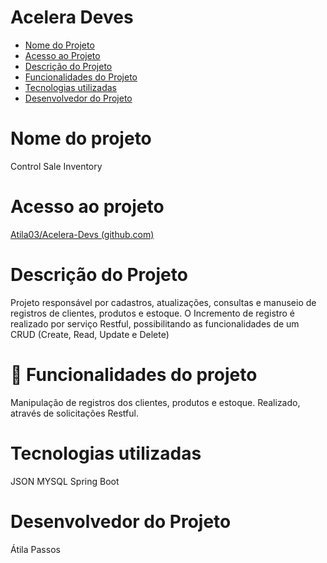 # Acelera Deves 



* [Nome do Projeto](#descrição-do-projeto)
* [Acesso ao Projeto](#acesso-ao-projeto)
* [Descrição do Projeto](#descrição-do-projeto)
* [Funcionalidades do Projeto](#acesso-ao-projeto)
* [Tecnologias utilizadas](#tecnologias-utilizadas)
* [Desenvolvedor do Projeto](#tecnologias-utilizadas)


# Nome do projeto
Control Sale Inventory

# Acesso ao projeto
[Atila03/Acelera-Devs (github.com)](https://github.com/Atila03/Acelera-Devs)

# Descrição do Projeto
Projeto responsável por cadastros, atualizações, consultas e manuseio de registros de clientes, produtos e estoque.
O Incremento de registro é realizado por serviço Restful, possibilitando as funcionalidades de um CRUD (Create, Read, Update e Delete)


# 🔨 Funcionalidades do projeto
Manipulação de registros dos clientes, produtos e estoque. Realizado, através de solicitações Restful.




# Tecnologias utilizadas
JSON
MYSQL
Spring Boot

# Desenvolvedor do Projeto
Átila Passos
